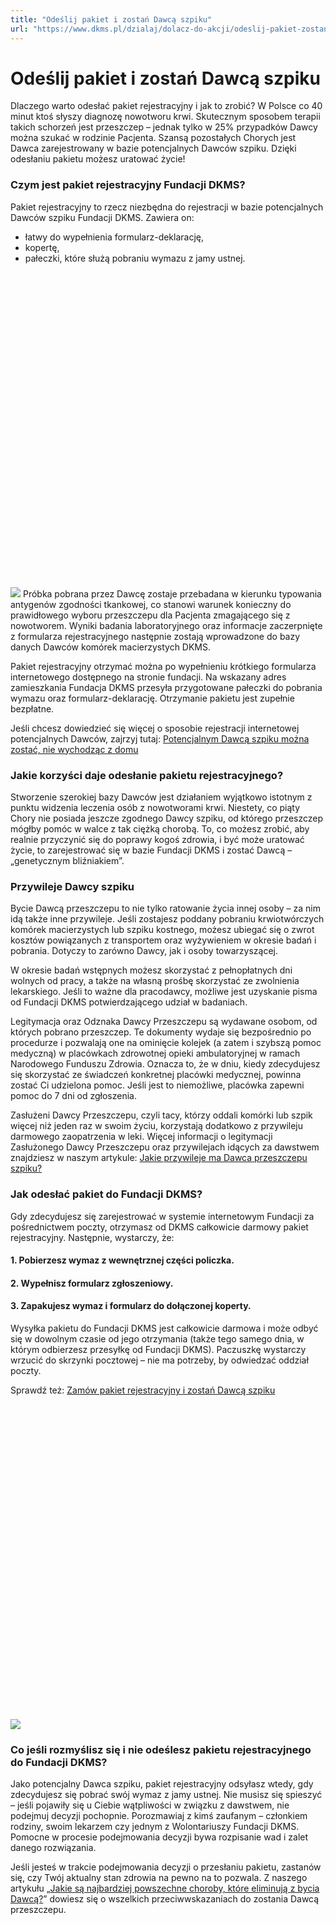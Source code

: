 ```yaml
---
title: "Odeślij pakiet i zostań Dawcą szpiku"
url: "https://www.dkms.pl/dzialaj/dolacz-do-akcji/odeslij-pakiet-zostan-dawca-szpiku"
---
```


# Odeślij pakiet i zostań Dawcą szpiku

Dlaczego warto odesłać pakiet rejestracyjny i jak to zrobić? W Polsce co 40 minut ktoś słyszy diagnozę nowotworu krwi. Skutecznym sposobem terapii takich schorzeń jest przeszczep – jednak tylko w 25% przypadków Dawcy można szukać w rodzinie Pacjenta. Szansą pozostałych Chorych jest Dawca zarejestrowany w bazie potencjalnych Dawców szpiku. Dzięki odesłaniu pakietu możesz uratować życie!


### Czym jest pakiet rejestracyjny Fundacji DKMS?


Pakiet rejestracyjny to rzecz niezbędna do rejestracji w bazie potencjalnych Dawców szpiku Fundacji DKMS. Zawiera on:


* łatwy do wypełnienia formularz\-deklarację,
* kopertę,
* pałeczki, które służą pobraniu wymazu z jamy ustnej.


![](data:image/svg+xml;charset=utf-8,%3Csvg%20height='1200'%20width='1200'%20xmlns='http://www.w3.org/2000/svg'%20version='1.1'%3E%3C/svg%3E)![]()![](https://assets-eu-01.kc-usercontent.com:443/bed48093-082e-0109-4b5f-7bdadab5eedd/034e4b8d-467b-464a-b89c-16b697666117/Zdj%C4%99cie%20w%20Body%201.png?w=1200&h=1200&auto=format&lossless=true&fit=crop)
Próbka pobrana przez Dawcę zostaje przebadana w kierunku typowania antygenów zgodności tkankowej, co stanowi warunek konieczny do prawidłowego wyboru przeszczepu dla Pacjenta zmagającego się z nowotworem. Wyniki badania laboratoryjnego oraz informacje zaczerpnięte z formularza rejestracyjnego następnie zostają wprowadzone do bazy danych Dawców komórek macierzystych DKMS.


Pakiet rejestracyjny otrzymać można po wypełnieniu krótkiego formularza internetowego dostępnego na stronie fundacji. Na wskazany adres zamieszkania Fundacja DKMS przesyła przygotowane pałeczki do pobrania wymazu oraz formularz\-deklarację. Otrzymanie pakietu jest zupełnie bezpłatne.


Jeśli chcesz dowiedzieć się więcej o sposobie rejestracji internetowej potencjalnych Dawców, zajrzyj tutaj: [Potencjalnym Dawcą szpiku można zostać, nie wychodząc z domu](https://www.dkms.pl/dzialaj/historie-i-aktualnosci/potencjalnym-dawca-szpiku-mozna-zostac-nie-wychodzac-z-domu)


### Jakie korzyści daje odesłanie pakietu rejestracyjnego?


Stworzenie szerokiej bazy Dawców jest działaniem wyjątkowo istotnym z punktu widzenia leczenia osób z nowotworami krwi. Niestety, co piąty Chory nie posiada jeszcze zgodnego Dawcy szpiku, od którego przeszczep mógłby pomóc w walce z tak ciężką chorobą. To, co możesz zrobić, aby realnie przyczynić się do poprawy kogoś zdrowia, i być może uratować życie, to zarejestrować się w bazie Fundacji DKMS i zostać Dawcą – „genetycznym bliźniakiem”.


### Przywileje Dawcy szpiku


Bycie Dawcą przeszczepu to nie tylko ratowanie życia innej osoby – za nim idą także inne przywileje. Jeśli zostajesz poddany pobraniu krwiotwórczych komórek macierzystych lub szpiku kostnego, możesz ubiegać się o zwrot kosztów powiązanych z transportem oraz wyżywieniem w okresie badań i pobrania. Dotyczy to zarówno Dawcy, jak i osoby towarzyszącej.


W okresie badań wstępnych możesz skorzystać z pełnopłatnych dni wolnych od pracy, a także na własną prośbę skorzystać ze zwolnienia lekarskiego. Jeśli to ważne dla pracodawcy, możliwe jest uzyskanie pisma od Fundacji DKMS potwierdzającego udział w badaniach.


Legitymacja oraz Odznaka Dawcy Przeszczepu są wydawane osobom, od których pobrano przeszczep. Te dokumenty wydaje się bezpośrednio po procedurze i pozwalają one na ominięcie kolejek (a zatem i szybszą pomoc medyczną) w placówkach zdrowotnej opieki ambulatoryjnej w ramach Narodowego Funduszu Zdrowia. Oznacza to, że w dniu, kiedy zdecydujesz się skorzystać ze świadczeń konkretnej placówki medycznej, powinna zostać Ci udzielona pomoc. Jeśli jest to niemożliwe, placówka zapewni pomoc do 7 dni od zgłoszenia.


Zasłużeni Dawcy Przeszczepu, czyli tacy, którzy oddali komórki lub szpik więcej niż jeden raz w swoim życiu, korzystają dodatkowo z przywileju darmowego zaopatrzenia w leki. Więcej informacji o legitymacji Zasłużonego Dawcy Przeszczepu oraz przywilejach idących za dawstwem znajdziesz w naszym artykule: [Jakie przywileje ma Dawca przeszczepu szpiku?](https://www.dkms.pl/o-pobraniu/po-pobraniu/jakie-przywileje-ma-dawca-przeszczepu-szpiku)


### Jak odesłać pakiet do Fundacji DKMS?


Gdy zdecydujesz się zarejestrować w systemie internetowym Fundacji za pośrednictwem poczty, otrzymasz od DKMS całkowicie darmowy pakiet rejestracyjny. Następnie, wystarczy, że:


#### 1\. Pobierzesz wymaz z wewnętrznej części policzka.


#### 2\. Wypełnisz formularz zgłoszeniowy.


#### 3\. Zapakujesz wymaz i formularz do dołączonej koperty.


Wysyłka pakietu do Fundacji DKMS jest całkowicie darmowa i może odbyć się w dowolnym czasie od jego otrzymania (także tego samego dnia, w którym odbierzesz przesyłkę od Fundacji DKMS). Paczuszkę wystarczy wrzucić do skrzynki pocztowej – nie ma potrzeby, by odwiedzać oddział poczty.


Sprawdź też: [Zamów pakiet rejestracyjny i zostań Dawcą szpiku](https://www.dkms.pl/dzialaj/zostan-dawca)


![](data:image/svg+xml;charset=utf-8,%3Csvg%20height='1200'%20width='1200'%20xmlns='http://www.w3.org/2000/svg'%20version='1.1'%3E%3C/svg%3E)![]()![](https://assets-eu-01.kc-usercontent.com:443/bed48093-082e-0109-4b5f-7bdadab5eedd/4d995839-1152-4a5b-93d5-899f34245c82/Zdj%C4%99cie%20w%20Body%202.png?w=1200&h=1200&auto=format&lossless=true&fit=crop)
### Co jeśli rozmyślisz się i nie odeślesz pakietu rejestracyjnego do Fundacji DKMS?


Jako potencjalny Dawca szpiku, pakiet rejestracyjny odsyłasz wtedy, gdy zdecydujesz się pobrać swój wymaz z jamy ustnej. Nie musisz się spieszyć – jeśli pojawiły się u Ciebie wątpliwości w związku z dawstwem, nie podejmuj decyzji pochopnie. Porozmawiaj z kimś zaufanym – członkiem rodziny, swoim lekarzem czy jednym z Wolontariuszy Fundacji DKMS. Pomocne w procesie podejmowania decyzji bywa rozpisanie wad i zalet danego rozwiązania.


Jeśli jesteś w trakcie podejmowania decyzji o przesłaniu pakietu, zastanów się, czy Twój aktualny stan zdrowia na pewno na to pozwala. Z naszego artykułu „[Jakie są najbardziej powszechne choroby, które eliminują z bycia Dawcą?](https://www.dkms.pl/dawka-wiedzy/o-rejestracji/jakie-sa-najbardziej-powszechne-choroby-ktore-eliminuja-bycie-dawca)” dowiesz się o wszelkich przeciwwskazaniach do zostania Dawcą przeszczepu.


